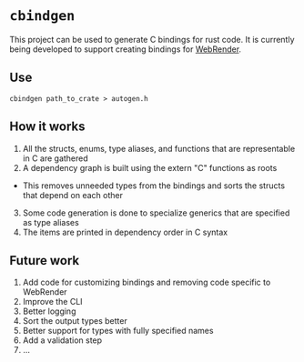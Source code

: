 # `cbindgen`

This project can be used to generate C bindings for rust code. It is currently being developed to support creating bindings for [WebRender](https://github.com/servo/webrender/).

## Use

`cbindgen path_to_crate > autogen.h`

## How it works

1. All the structs, enums, type aliases, and functions that are representable in C are gathered
2. A dependency graph is built using the extern "C" functions as roots
  * This removes unneeded types from the bindings and sorts the structs that depend on each other
3. Some code generation is done to specialize generics that are specified as type aliases
3. The items are printed in dependency order in C syntax

## Future work

1. Add code for customizing bindings and removing code specific to WebRender
2. Improve the CLI
3. Better logging
4. Sort the output types better
5. Better support for types with fully specified names
6. Add a validation step
7. ...
